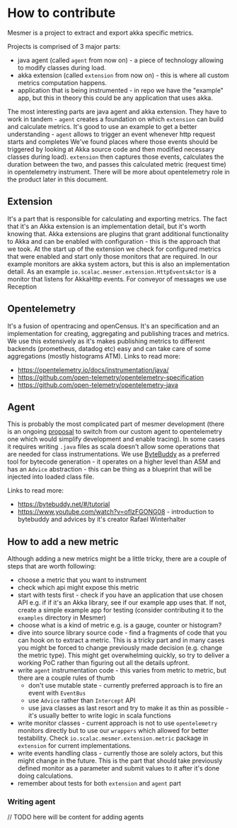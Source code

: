 

# How to contribute

Mesmer is a project to extract and export akka specific metrics.

Projects is comprised of 3 major parts:
- java agent (called `agent` from now on) - a piece of technology allowing to modify classes during load.
- akka extension (called `extension` from now on)  - this is where all custom metrics computation happens.
- application that is being instrumented - in repo we have the "example" app, but this in theory this could be any application that uses akka.

The most interesting parts are java agent and akka extension. They have to work in tandem - `agent` creates a foundation on which `extension` can build and calculate metrics.
It's good to use an example to get a better understanding - `agent` allows to trigger an event whenever http request starts and completes
We've found places where those events should be triggered by looking at Akka source code and then modified necessary classes during load). 
`extension` then captures those events, calculates the duration between the two, and passes this calculated metric (request time) in opentelemetry instrument. There will be more about opentelemetry role in the product later in this document.


## Extension

It's a part that is responsible for calculating and exporting metrics. The fact that it's an Akka extension is an implementation detail, but it's worth knowing that.
Akka extensions are plugins that grant additional functionality to Akka and can be enabled with configuration - this is the approach that we took.
At the start up of the extension we check for configured metrics that were enabled and start only those monitors that are required.
In our example monitors are akka system actors, but this is also an implementation detail.
As an example `io.scalac.mesmer.extension.HttpEventsActor` is a monitor that listens for AkkaHttp events.
For conveyor of messages we use Reception


## Opentelemetry

It's a fusion of opentracing and openCensus. It's an specification and an implementation for creating, aggregating and publishing traces and metrics.
We use this extensively as it's makes publishing metrics to different backends (prometheus, datadog etc) easy and can take care of some aggregations (mostly histograms ATM).
Links to read more:
- https://opentelemetry.io/docs/instrumentation/java/
- https://github.com/open-telemetry/opentelemetry-specification
- https://github.com/open-telemetry/opentelemetry-java


## Agent

This is probably the most complicated part of mesmer development (there is an ongoing [proposal](https://github.com/ScalaConsultants/mesmer-akka-agent/discussions/272) to switch from our custom agent to opentelemetry one which would simplify development and enable tracing).
In some cases it requires writing `.java` files as scala doesn't allow some operations that are needed for class instrumentations.
We use [ByteBuddy](https://bytebuddy.net/#/) as a preferred tool for bytecode generation - it operates on a higher level than ASM and has an `Advice` abstraction - this can be thing as a blueprint that will be injected into loaded class file.

Links to read more:
- https://bytebuddy.net/#/tutorial
- https://www.youtube.com/watch?v=oflzFGONG08 - introduction to bytebuddy and advices by it's creator Rafael Winterhalter

## How to add a new metric

Although adding a new metrics might be a little tricky, there are a couple of steps that are worth following:

* choose a metric that you want to instrument
* check which api might expose this metric
* start with tests first - check if you have an application that use chosen API e.g. if if it's an Akka library, see if our example app uses that.
If not, create a simple example app for testing (consider contributing it to the `examples` directory in Mesmer)
* choose what is a kind of metric e.g. is a gauge, counter or histogram?
* dive into source library source code - find a fragments of code that you can hook on to extract a metric.
This is a tricky part and in many cases you might be forced to change previously made decision (e.g. change the metric type).
This might get overwhelming quickly, so try to deliver a working PoC rather than figuring out all the details upfront.
* write `agent` instrumentation code - this varies from metric to metric, but there are a couple rules of thumb
  * don't use mutable state - currently preferred approach is to fire an event with `EventBus`
  * use `Advice` rather than `Intercept` API
  * use java classes as last resort and try to make it as thin as possible - it's usually better to write logic in scala functions
* write monitor classes - current approach is not to use `opentelemetry` monitors directly but to use our `wrappers` which allowed for better testability.
Check `io.scalac.mesmer.extension.metric` package in `extension` for current implementations.
* write events handling class - currently those are solely actors, but this might change in the future. This is the part that should take
previously defined monitor as a parameter and submit values to it after it's done doing calculations.
* remember about tests for both `extension` and `agent` part

### Writing agent

// TODO here will be content for adding agents
